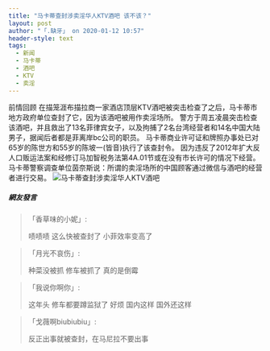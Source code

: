 ```yaml
---
title: "马卡蒂查封涉卖淫华人KTV酒吧 该不该？"
layout: post
author: "「.缺牙」 on 2020-01-12 10:57"
header-style: text
tags:
  - 新闻
  - 马卡蒂
  - 酒吧
  - KTV
  - 卖淫
---
```


前情回顾
在描笼涯布描拉商一家酒店顶层KTV酒吧被突击检查了之后，马卡蒂市地方政府单位查封了它，因为该酒吧被用作卖淫场所。
警方于周五凌晨突击检查该酒吧，并且救出了13名菲律宾女子，以及拘捕了2名台湾经营者和14名中国大陆男子，据闻后者都是菲离岸bc公司的职员。
马卡蒂商业许可证和牌照办事处已对65岁的陈世方和55岁的陈坡一(皆音)执行了该查封令。
因为违反了2012年扩大反人口贩运法案和经修订马加智税务法第4A.01节或在没有市长许可的情况下经营。
马卡蒂警察调查单位茵奈斯说：所谓的卖淫场所的中国顾客通过微信与酒吧的经营者进行交易。
<img src="http://images.feileyuan.com/images/ueditor/202001121055000021.jpg" title="马卡蒂查封涉卖淫华人KTV酒吧" alt="马卡蒂查封涉卖淫华人KTV酒吧">

##### 網友發言 
> 「香草味的小妮」:
> <p>啧啧啧 这么快被查封了 小菲效率变高了</p>

> 「月光不哀伤」:
> <p>种菜没被抓 修车被抓了 真的是倒霉</p>

> 「我说你啊你」:
> <p>这年头 修车都要蹲监狱了 好烦 国内这样 国外还这样</p>

> 「戈薇啊biubiubiu」:
> <p>反正出事就被查封，在马尼拉不要出事</p>


